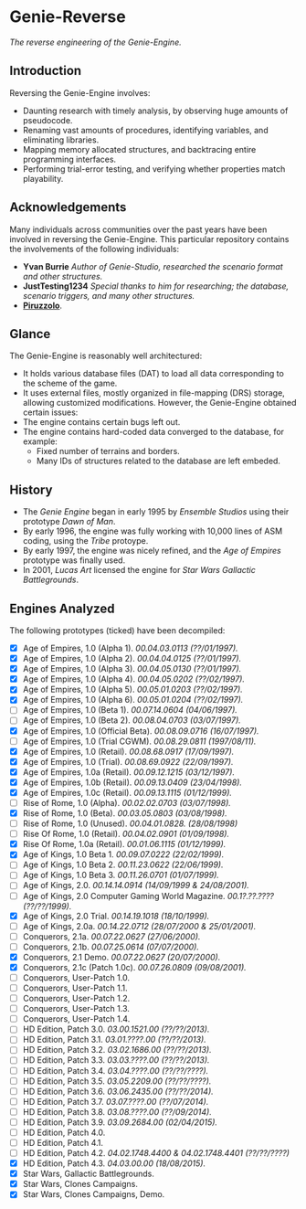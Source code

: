 # Genie-Reverse
*The reverse engineering of the Genie-Engine.*

## Introduction
Reversing the Genie-Engine involves:
 * Daunting research with timely analysis, by observing huge amounts of pseudocode.
 * Renaming vast amounts of procedures, identifying variables, and eliminating libraries.
 * Mapping memory allocated structures, and backtracing entire programming interfaces.
 * Performing trial-error testing, and verifying whether properties match playability.

## Acknowledgements
Many individuals across communities over the past years have been involved in reversing the Genie-Engine.
This particular repository contains the involvements of the following individuals:
 * **Yvan Burrie** *Author of Genie-Studio, researched the scenario format and other structures.*
 * **JustTesting1234** *Special thanks to him for researching; the database, scenario triggers, and many other structures.*
 * **[Piruzzolo](https://github.com/Piruzzolo)**.

## Glance
The Genie-Engine is reasonably well architectured:
 * It holds various database files (DAT) to load all data corresponding to the scheme of the game.
 * It uses external files, mostly organized in file-mapping (DRS) storage, allowing customized modifications.
However, the Genie-Engine obtained certain issues:
 * The engine contains certain bugs left out.
 * The engine contains hard-coded data converged to the database, for example:
    * Fixed number of terrains and borders.
    * Many IDs of structures related to the database are left embeded.

## History
 * The *Genie Engine* began in early 1995 by *Ensemble Studios* using their prototype *Dawn of Man*.
 * By early 1996, the engine was fully working with 10,000 lines of ASM coding, using the *Tribe* protoype.
 * By early 1997, the engine was nicely refined, and the *Age of Empires* prototype was finally used.
 * In 2001, *Lucas Art* licensed the engine for *Star Wars Gallactic Battlegrounds*.

## Engines Analyzed
The following prototypes (ticked) have been decompiled:
 - [x] Age of Empires, 1.0 (Alpha 1). *00.04.03.0113 (??/01/1997).*
 - [x] Age of Empires, 1.0 (Alpha 2). *00.04.04.0125 (??/01/1997).*
 - [x] Age of Empires, 1.0 (Alpha 3). *00.04.05.0130 (??/01/1997).*
 - [x] Age of Empires, 1.0 (Alpha 4). *00.04.05.0202 (??/02/1997).*
 - [x] Age of Empires, 1.0 (Alpha 5). *00.05.01.0203 (??/02/1997).*
 - [x] Age of Empires, 1.0 (Alpha 6). *00.05.01.0204 (??/02/1997).*
 - [ ] Age of Empires, 1.0 (Beta 1). *00.07.14.0604 (04/06/1997).*
 - [ ] Age of Empires, 1.0 (Beta 2). *00.08.04.0703 (03/07/1997).*
 - [x] Age of Empires, 1.0 (Official Beta). *00.08.09.0716 (16/07/1997).*
 - [ ] Age of Empires, 1.0 (Trial CGWM). *00.08.29.0811 (1997/08/11).*
 - [x] Age of Empires, 1.0 (Retail). *00.08.68.0917 (17/09/1997).*
 - [x] Age of Empires, 1.0 (Trial). *00.08.69.0922 (22/09/1997).*
 - [x] Age of Empires, 1.0a (Retail). *00.09.12.1215 (03/12/1997).*
 - [x] Age of Empires, 1.0b (Retail). *00.09.13.0409 (23/04/1998).*
 - [x] Age of Empires, 1.0c (Retail). *00.09.13.1115 (01/12/1999).*
 - [ ] Rise of Rome, 1.0 (Alpha). *00.02.02.0703 (03/07/1998).*
 - [x] Rise of Rome, 1.0 (Beta). *00.03.05.0803 (03/08/1998).*
 - [ ] Rise of Rome, 1.0 (Unused). *00.04.01.0828. (28/08/1998)*
 - [ ] Rise Of Rome, 1.0 (Retail). *00.04.02.0901 (01/09/1998).*
 - [x] Rise Of Rome, 1.0a (Retail). *00.01.06.1115 (01/12/1999).*
 - [x] Age of Kings, 1.0 Beta 1. *00.09.07.0222 (22/02/1999).*
 - [ ] Age of Kings, 1.0 Beta 2. *00.11.23.0622 (22/06/1999).*
 - [ ] Age of Kings, 1.0 Beta 3. *00.11.26.0701 (01/07/1999).*
 - [ ] Age of Kings, 2.0. *00.14.14.0914 (14/09/1999 & 24/08/2001).*
 - [ ] Age of Kings, 2.0 Computer Gaming World Magazine. *00.1?.??.???? (??/??/1999).*
 - [x] Age of Kings, 2.0 Trial. *00.14.19.1018 (18/10/1999).*
 - [ ] Age of Kings, 2.0a. *00.14.22.0712 (28/07/2000 & 25/01/2001).*
 - [ ] Conquerors, 2.1a. *00.07.22.0627 (27/06/2000).*
 - [ ] Conquerors, 2.1b. *00.07.25.0614 (07/07/2000).*
 - [x] Conquerors, 2.1 Demo. *00.07.22.0627 (20/07/2000).*
 - [x] Conquerors, 2.1c (Patch 1.0c). *00.07.26.0809 (09/08/2001).*
 - [ ] Conquerors, User-Patch 1.0.
 - [ ] Conquerors, User-Patch 1.1.
 - [ ] Conquerors, User-Patch 1.2.
 - [ ] Conquerors, User-Patch 1.3.
 - [ ] Conquerors, User-Patch 1.4.
 - [ ] HD Edition, Patch 3.0. *03.00.1521.00 (??/??/2013).*
 - [ ] HD Edition, Patch 3.1. *03.01.????.00 (??/??/2013).*
 - [ ] HD Edition, Patch 3.2. *03.02.1686.00 (??/??/2013).*
 - [ ] HD Edition, Patch 3.3. *03.03.????.00 (??/??/2013).*
 - [ ] HD Edition, Patch 3.4. *03.04.????.00 (??/??/????).*
 - [ ] HD Edition, Patch 3.5. *03.05.2209.00 (??/??/????).*
 - [ ] HD Edition, Patch 3.6. *03.06.2435.00 (??/??/2014).*
 - [ ] HD Edition, Patch 3.7. *03.07.????.00 (??/07/2014).*
 - [ ] HD Edition, Patch 3.8. *03.08.????.00 (??/09/2014).*
 - [ ] HD Edition, Patch 3.9. *03.09.2684.00 (02/04/2015).*
 - [ ] HD Edition, Patch 4.0.
 - [ ] HD Edition, Patch 4.1.
 - [ ] HD Edition, Patch 4.2. *04.02.1748.4400 & 04.02.1748.4401 (??/??/????)*
 - [x] HD Edition, Patch 4.3. *04.03.00.00 (18/08/2015).*
 - [x] Star Wars, Gallactic Battlegrounds.
 - [x] Star Wars, Clones Campaigns.
 - [x] Star Wars, Clones Campaigns, Demo.
